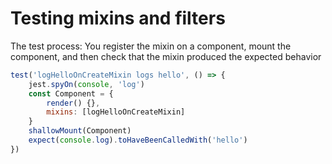 # Testing mixins and filters

The test process: You register the mixin on a component, mount
the component, and then check that the mixin produced the expected behavior

```js
test('logHelloOnCreateMixin logs hello', () => {
    jest.spyOn(console, 'log')
    const Component = {
        render() {},
        mixins: [logHelloOnCreateMixin]
    }
    shallowMount(Component)
    expect(console.log).toHaveBeenCalledWith('hello')
})
```